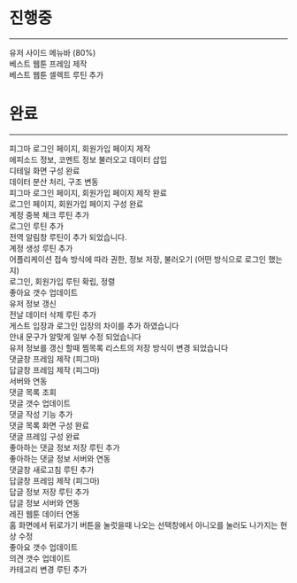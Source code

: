 # 진행중
***  

유저 사이드 메뉴바 (80%)  
베스트 웹툰 프레임 제작  
베스트 웹툰 셀렉트 루틴 추가  

# 완료
***

피그마 로그인 페이지, 회원가입 페이지 제작  
에피소드 정보, 코멘트 정보 불러오고 데이터 삽입  
디테일 화면 구성 완료  
데이터 분산 처리, 구조 변동  
피그마 로그인 페이지, 회원가입 페이지 제작 완료  
로그인 페이지, 회원가입 페이지 구성 완료  
계정 중복 체크 루틴 추가  
로그인 루틴 추가  
전역 알림창 루틴이 추가 되었습니다.  
계정 생성 루틴 추가  
어플리케이션 접속 방식에 따라 권한, 정보 저장, 불러오기  (어떤 방식으로 로그인 했는지)  
로그인, 회원가입 루틴 확립, 정렬  
좋아요 갯수 업데이트  
유저 정보 갱신  
전날 데이터 삭제 루틴 추가  
게스트 입장과 로그인 입장의 차이를 추가 하였습니다  
안내 문구가 알맞게 일부 수정 되었습니다  
유저 정보를 갱신 할때 찜목록 리스트의 저장 방식이 변경 되었습니다  
댓글창 프레임 제작 (피그마)  
답글창 프레임 제작 (피그마)  
서버와 연동  
댓글 목록 조회  
댓글 갯수 업데이트  
댓글 작성 기능 추가  
댓글 목록 화면 구성 완료  
댓글 프레임 구성 완료  
좋아하는 댓글 정보 저장 루틴 추가  
좋아하는 댓글 정보 서버와 연동  
댓글창 새로고침 루틴 추가  
답글창 프레임 제작 (피그마)  
답글 정보 저장 루틴 추가  
답글 정보 서버와 연동  
레진 웹툰 데이터 연동  
홈 화면에서 뒤로가기 버튼을 눌럿을때 나오는 선택창에서 아니오를 눌러도 나가지는 현상 수정   
좋아요 갯수 업데이트  
의견 갯수 업데이트  
카테고리 변경 루틴 추가  